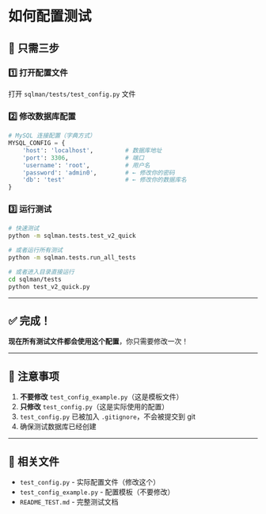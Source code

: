 # 如何配置测试

## 🔧 只需三步

### 1️⃣ 打开配置文件

打开 `sqlman/tests/test_config.py` 文件

### 2️⃣ 修改数据库配置

```python
# MySQL 连接配置（字典方式）
MYSQL_CONFIG = {
    'host': 'localhost',         # 数据库地址
    'port': 3306,                # 端口
    'username': 'root',          # 用户名
    'password': 'admin0',        # ← 修改你的密码
    'db': 'test'                 # ← 修改你的数据库名
}
```

### 3️⃣ 运行测试

```bash
# 快速测试
python -m sqlman.tests.test_v2_quick

# 或者运行所有测试
python -m sqlman.tests.run_all_tests

# 或者进入目录直接运行
cd sqlman/tests
python test_v2_quick.py
```

---

## ✅ 完成！

**现在所有测试文件都会使用这个配置**，你只需要修改一次！

---

## 📝 注意事项

1. **不要修改** `test_config_example.py`（这是模板文件）
2. **只修改** `test_config.py`（这是实际使用的配置）
3. `test_config.py` 已被加入 `.gitignore`，不会被提交到 git
4. 确保测试数据库已经创建

---

## 🔗 相关文件

- `test_config.py` - 实际配置文件（修改这个）
- `test_config_example.py` - 配置模板（不要修改）
- `README_TEST.md` - 完整测试文档
